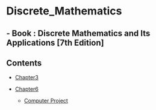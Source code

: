 # **Discrete_Mathematics**

## - **Book** : Discrete Mathematics and Its Applications [7th Edition]

## Contents

- [Chapter3](./dm3.md)

- [Chapter6](./dm6.md)
    - [Computer Project](./dm1.c)